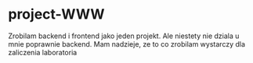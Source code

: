 # project-WWW
Zrobilam backend i frontend jako jeden projekt. Ale niestety nie dziala u mnie poprawnie backend. Mam nadzieje, ze to co zrobilam wystarczy dla zaliczenia laboratoria
